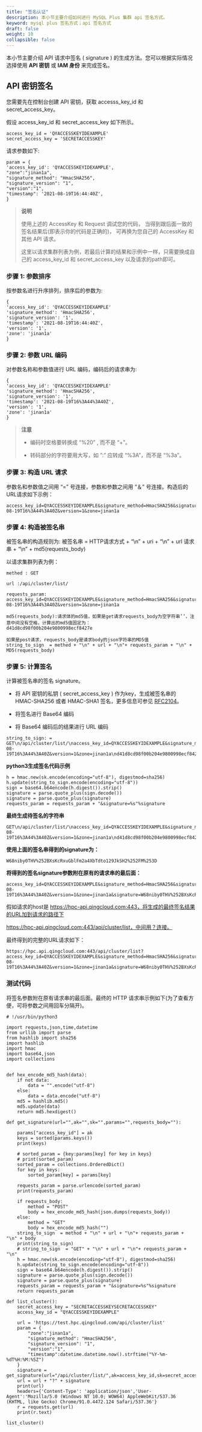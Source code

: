 ```yaml
---
title: "签名认证"
description: 本小节主要介绍如何进行 MySQL Plus 集群 api 签名方式。 
keyword: mysql plus 签名方式；api 签名方式
draft: false
weight: 10
collapsible: false
---
```


本小节主要介绍 API 请求中签名 ( signature ) 的生成方法。您可以根据实际情况选择使用 **API 密钥** 或 **IAM 身份** 来完成签名。

## API 密钥签名

您需要先在控制台创建 API 密钥，获取 accesss_key_id 和 secret_access_key。

假设 access_key_id 和 secret_access_key 如下所示。

```
access_key_id = 'QYACCESSKEYIDEXAMPLE'
secret_access_key = 'SECRETACCESSKEY'
```

请求参数如下:

```test
param = {
'access_key_id': 'QYACCESSKEYIDEXAMPLE',
"zone":"jinan1a",
"signature_method": "HmacSHA256",
"signature_version": "1",
"version":"1",
"timestamp": '2021-08-19T16:44:40Z',
}
```

> **说明**
>
> 使用上述的 AccessKey 和 Request 调试您的代码， 当得到跟后面一致的签名结果后(即表示你的代码是正确的)， 可再换为您自己的 AccessKey 和其他 API 请求。
>
> 这里以请求集群列表为例，若最后计算的结果和示例中一样，只需要换成自己的 access_key_id 和 secret_access_key 以及请求的path即可。

### 步骤 1: 参数排序

按参数名进行升序排列，排序后的参数为:

```
{
'access_key_id': 'QYACCESSKEYIDEXAMPLE'
'signature_method': 'HmacSHA256',
'signature_version': '1',
'timestamp': '2021-08-19T16:44:40Z',
'version': '1',
'zone': 'jinan1a'
}
```

### 步骤 2: 参数 URL 编码

对参数名称和参数值进行 URL 编码，编码后的请求串为:

```text
{
'access_key_id': 'QYACCESSKEYIDEXAMPLE'
'signature_method': 'HmacSHA256',
'signature_version': '1',
'timestamp': '2021-08-19T16%3A44%3A40Z',
'version': '1',
'zone': 'jinan1a'
}
```

> **注意**
> 
> - 编码时空格要转换成 “%20” , 而不是 “+”。
> 
> - 转码部分的字符要用大写，如 ”:” 应转成 “%3A”，而不是 “%3a”。

### 步骤 3: 构造 URL 请求

参数名和参数值之间用 “=” 号连接，参数和参数之间用 “＆” 号连接。构造后的URL请求如下示例：

```text
access_key_id=QYACCESSKEYIDEXAMPLE&signature_method=HmacSHA256&signature_version=1&timestamp=2021-08-19T16%3A44%3A40Z&version=1&zone=jinan1a
```

### 步骤 4: 构造被签名串

被签名串的构造规则为: 被签名串 = HTTP请求方式 + “\n” + uri + “\n” + url 请求串 + “\n” + md5(requests_body)

以请求集群列表为例：

```test
methed : GET
 
url :/api/cluster/list/
 
requests_param:
access_key_id=QYACCESSKEYIDEXAMPLE&signature_method=HmacSHA256&signature_version=1&timestamp=2021-08-19T16%3A44%3A40Z&version=1&zone=jinan1a
 
md5(requests_body):请求体的md5值，如果是get请求requests_body为空字符串’’，注意中间没有空格，计算出的md5值固定为：
d41d8cd98f00b204e9800998ecf8427e
 
如果是post请求，requests_body是请求body的json字符串的MD5值
string_to_sign  = methed + "\n" + url + "\n"+ requests_param + "\n" + MD5(requests_body)
```

### 步骤 5: 计算签名

计算被签名串的签名 signature。

- 将 API 密钥的私钥 ( secret_access_key ) 作为key，生成被签名串的 HMAC-SHA256 或者 HMAC-SHA1 签名，更多信息可参见 [RFC2104](http://www.ietf.org/rfc/rfc2104.txt)。

- 将签名进行 Base64 编码

- 将 Base64 编码后的结果进行 URL 编码

```url
string_to_sign: = GET\n/api/cluster/list/\naccess_key_id=QYACCESSKEYIDEXAMPLE&signature_method=HmacSHA256&signature_version=1&timestamp=2021-08-19T16%3A44%3A40Z&version=1&zone=jinan1a\nd41d8cd98f00b204e9800998ecf8427e
```

**python3生成签名代码示例**

```
h = hmac.new(sk.encode(encoding="utf-8"), digestmod=sha256)
h.update(string_to_sign.encode(encoding="utf-8"))
sign = base64.b64encode(h.digest()).strip()
signature = parse.quote_plus(sign.decode())
signature = parse.quote_plus(signature)
requests_param = requests_param + "&signature=%s"%signature
```

**最终生成待签名的字符串**

```
GET\n/api/cluster/list/\naccess_key_id=QYACCESSKEYIDEXAMPLE&signature_method=HmacSHA256&signature_version=1&timestamp=2021-08-19T16%3A44%3A40Z&version=1&zone=jinan1a\nd41d8cd98f00b204e9800998ecf8427e
```

**使用上面的签名串得到的signature为：**

```
W68niby0THV%252BXsKcRxuGblFm2a4XbTdto129JkSH2%252FM%253D
```

**将得到的签名signature参数附在原有的请求串的最后面：**

```
access_key_id=QYACCESSKEYIDEXAMPLE&signature_method=HmacSHA256&signature_version=1&timestamp=2021-08-19T16%3A44%3A40Z&version=1&zone=jinan1a&signature=W68niby0THV%252BXsKcRxuGblFm2a4XbTdto129JkSH2%252FM%253D
```

假如请求的host是 https://hpc-api.qingcloud.com:443，将生成的最终签名结果的URL加到请求的路径下

https://hpc-api.qingcloud.com:443/api/cluster/list，中间用？连接。

最终得到的完整的URL请求如下：

```
https://hpc.api.qingcloud.com:443/api/cluster/list?access_key_id=QYACCESSKEYIDEXAMPLE&signature_method=HmacSHA256&signature_version=1&timestamp=2021-08-19T16%3A44%3A40Z&version=1&zone=jinan1a&signature=W68niby0THV%252BXsKcRxuGblFm2a4XbTdto129JkSH2%252FM%253D
```

### 测试代码

将签名参数附在原有请求串的最后面。最终的 HTTP 请求串示例如下(为了查看方便，可将参数之间用回车分隔开)。

```url
# !/usr/bin/python3
 
import requests,json,time,datetime
from urllib import parse
from hashlib import sha256
import hashlib
import hmac
import base64,json
import collections
 
 
def hex_encode_md5_hash(data):
    if not data:
        data = "".encode("utf-8")
    else:
        data = data.encode("utf-8")
    md5 = hashlib.md5()
    md5.update(data)
    return md5.hexdigest()
 
def get_signature(url="",ak="",sk="",params="",requests_body=""):
     
    params["access_key_id"] = ak
    keys = sorted(params.keys())
    print(keys)
 
    # sorted_param = {key:params[key] for key in keys}
    # print(sorted_param)
    sorted_param = collections.OrderedDict()
    for key in keys:
        sorted_param[key] = params[key]
 
    requests_param = parse.urlencode(sorted_param)
    print(requests_param)
     
    if requests_body:
        method = "POST"
        body = hex_encode_md5_hash(json.dumps(requests_body))
    else:
        method = "GET"
        body = hex_encode_md5_hash("")
    string_to_sign  = method + "\n" + url + "\n"+ requests_param + "\n" + body
    print(string_to_sign)
    # string_to_sign  = "GET" + "\n" + url + "\n"+ requests_param + "\n"
    h = hmac.new(sk.encode(encoding="utf-8"), digestmod=sha256)
    h.update(string_to_sign.encode(encoding="utf-8"))
    sign = base64.b64encode(h.digest()).strip()
    signature = parse.quote_plus(sign.decode())
    signature = parse.quote_plus(signature)
    requests_param = requests_param + "&signature=%s"%signature
    return requests_param
 
def list_cluster():
    secret_access_key = "SECRETACCESSKEYSECRETACCESSKEY"
    access_key_id = "QYACCESSKEYIDEXAMPLE"
 
    url = 'https://test.hpc.qingcloud.com/api/cluster/list'
    param = {
        "zone":"jinan1a",
        "signature_method": "HmacSHA256",
        "signature_version": "1",
        "version":"1",
        "timestamp":datetime.datetime.now().strftime("%Y-%m-%dT%H:%M:%SZ")
    }
    signature = get_signature(url="/api/cluster/list/",ak=access_key_id,sk=secret_access_key,params=param)
    url = url + "?" + signature
    print(url)
    headers={'Content-Type': 'application/json','User-Agent':'Mozilla/5.0 (Windows NT 10.0; WOW64) AppleWebKit/537.36 (KHTML, like Gecko) Chrome/91.0.4472.124 Safari/537.36'}
    r = requests.get(url)
    print(r.text)
 
list_cluster()
```

